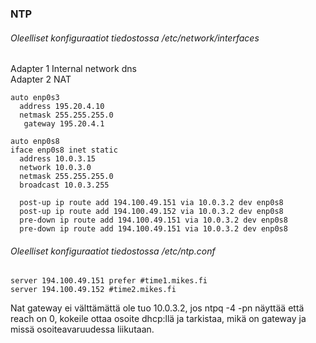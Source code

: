 ### NTP

###### Oleelliset konfiguraatiot tiedostossa /etc/network/interfaces

Adapter 1 Internal network dns  
Adapter 2 NAT  

```
auto enp0s3
  address 195.20.4.10
  netmask 255.255.255.0
   gateway 195.20.4.1
   
auto enp0s8
iface enp0s8 inet static
  address 10.0.3.15
  network 10.0.3.0
  netmask 255.255.255.0
  broadcast 10.0.3.255
 
  post-up ip route add 194.100.49.151 via 10.0.3.2 dev enp0s8
  post-up ip route add 194.100.49.152 via 10.0.3.2 dev enp0s8
  pre-down ip route add 194.100.49.151 via 10.0.3.2 dev enp0s8
  pre-down ip route add 194.100.49.151 via 10.0.3.2 dev enp0s8
  ```
  
  ###### Oleelliset konfiguraatiot tiedostossa /etc/ntp.conf
  ```
  server 194.100.49.151 prefer #time1.mikes.fi
  server 194.100.49.152 #time2.mikes.fi
  ```
  Nat gateway ei välttämättä ole tuo 10.0.3.2, jos ntpq -4 -pn näyttää että reach on 0,
  kokeile ottaa osoite dhcp:llä ja tarkistaa, mikä on gateway ja missä osoiteavaruudessa
  liikutaan.
